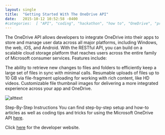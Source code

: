 ```yaml
---
layout: single
title:  "Getting Started With The OneDrive API"
date:   2015-10-12 10:52:58 -0400
#categories:  [ "API", "coding", "hackathon", "how to", "OneDrive", "programming" ]
---
```


The OneDrive API allows developers to integrate OneDrive into their apps to store and manage user data across all major platforms, including Windows, the web, iOS, and Android. With the RESTful API, you can build on a scalable cloud storage platform that reaches users across the entire family of Microsoft consumer services. Features include:

The ability to retrieve new changes to files and folders to efficiently keep a large set of files in sync with minimal calls.
Resumable uploads of files up to 10 GB via file-fragment uploading for working with rich content, like HD videos.
Customizable file thumbnail images for delivering a more integrated experience across your app and OneDrive.

![alttext](http://ashanhol.github.io/assets/images/OneDrive-API-launch-blog-post-banner.png)

Step-By-Step Instructions
You can find step-by-step setup and how-to articles as well as coding tips and tricks for using the Microsoft OneDrive API [here](https://dev.onedrive.com/README.htm).

Click [here](https://dev.onedrive.com/index.htm) for the developer website.